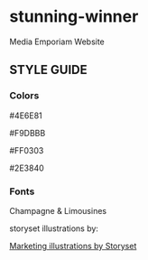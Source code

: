 # stunning-winner
Media Emporiam Website

## STYLE GUIDE

### Colors

#4E6E81

#F9DBBB

#FF0303

#2E3840


### Fonts
Champagne & Limousines


storyset illustrations by:

<a href="https://storyset.com/marketing">Marketing illustrations by Storyset</a>